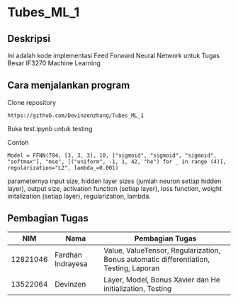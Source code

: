# Tubes_ML_1

## Deskripsi
Ini adalah kode implementasi Feed Forward Neural Network untuk Tugas Besar IF3270 Machine Learning

## Cara menjalankan program
Clone repository
```
https://github.com/Devinzenzhang/Tubes_ML_1
```
Buka test.ipynb untuk testing

Contoh
```
Model = FFNN(784, [3, 3, 3], 10, ["sigmoid", "sigmoid", "sigmoid", "softmax"], "mse", [("uniform", -1, 1, 42, "he") for _ in range (4)], regularization="L2", lambda_=0.001)
```
parameternya input size, hidden layer sizes (jumlah neuron setiap hidden layer), output size, activation function (setiap layer), loss function, weight initalization (setiap layer), regularization, lambda.

## Pembagian Tugas
| NIM            | Nama                                  | Pembagian Tugas                                                                     |
|----------------|---------------------------------------|-------------------------------------------------------------------------------------|
|12821046        |Fardhan Indrayesa                      |Value, ValueTensor, Regularization, Bonus automatic differentiation, Testing, Laporan|
|13522064        |Devinzen                               |Layer, Model, Bonus Xavier dan He initialization, Testing                            |
